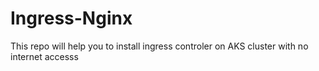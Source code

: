 # Ingress-Nginx

This repo will help you to install ingress controler on AKS cluster with no internet accesss
